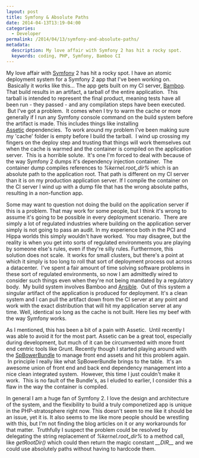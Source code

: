 ```yaml
---
layout: post
title: Symfony & Absolute Paths
date: 2014-04-13T13:19-04:00
categories:
  - Developer
permalink: /2014/04/13/symfony-and-absolute-paths/
metadata:
  description: My love affair with Symfony 2 has hit a rocky spot.
  keywords: coding, PHP, Symfony, Bamboo CI
---
```

My love affair with [Symfony](http://symfony.com) 2 has hit a rocky spot. I have an atomic deployment system for a Symfony 2 app that I've been working on.  Basically it works like this... The app gets built on my CI server, [Bamboo](https://www.atlassian.com/software/bamboo). That build results in an artifact, a tarball of the entire application.  This tarball is intended to represent the final product, meaning tests have all been run - they passed - and any compilation steps have been executed.  But I've got a problem.  It comes when I try to warm the cache or more generally if I run any Symfony console command on the build system before the artifact is made. This includes things like installing [Assetic](http://symfony.com/doc/current/cookbook/assetic/index.html) dependencies.  To work around my problem I've been making sure my 'cache' folder is empty before I build the tarball.  I wind up crossing my fingers on the deploy step and trusting that things will work themselves out when the cache is warmed and the container is compiled on the application server.  This is a horrible solute.  It's one I'm forced to deal with because of the way Symfony 2 dumps it's dependency injection container.  The container dump compiles references to _%kernel.root\_dir%_ which is an absolute path to the application root. That path is different on my CI server than it is on my production application server. If I compile the container on the CI server I wind up with a dump file that has the wrong absolute paths, resulting in a non-function app.

Some may want to question not doing the build on the application server if this is a problem. That may work for some people, but I think it's wrong to assume it's going to be possible in every deployment scenario.  There are simply a lot of regulated industries where building on the application server simply is not going to pass an audit. In my experience both in the PCI and Hippa worlds this simply wouldn't have worked.  You may disagree, but the reality is when you get into sorts of regulated environments you are playing by someone else's rules, even if they're silly rules. Furthermore, this solution does not scale.  It works for small clusters, but there's a point at which it simply is too long to roll that sort of deployment process out across a datacenter.  I've spent a fair amount of time solving software problems in these sort of regulated environments, so now I am admittedly wired to consider such things even when they're not being mandated by a regulatory body.  My build system involves Bamboo and [Ansible](http://www.ansible.com/).  Out of this system a singular artifact of the application is produced for deployment. It's a clean system and I can pull the artifact down from the CI server at any point and work with the exact distribution that will hit my application server at any time. Well, identical so long as the cache is not built. Here lies my beef with the way Symfony works.

As I mentioned, this has been a bit of a pain with Assetic.  Until recently I was able to avoid it for the most part. Assetic can be a great tool, especially during development, but much of it can be circumvented with more front end centric tools like Grunt. Recently though I started playing around with the [SpBowerBundle](https://github.com/Spea/SpBowerBundle) to manage front end assets and hit this problem again.  In principle I really like what SpBowerBundle brings to the table.  It's an awesome union of front end and back end dependency management into a nice clean integrated system.  However, this time I just couldn't make it work.  This is no fault of the Bundle's, as I eluded to earlier, I consider this a flaw in the way the container is compiled.

In general I am a huge fan of Symfony 2. I love the design and architecture of the system, and the flexibility to build a truly componetized app is unique in the PHP-stratosphere right now. This doesn't seem to me like it should be an issue, yet it is. It also seems to me like more people should be wrestling with this, but I'm not finding the blog articles on it or any workarounds for that matter.  Truthfully I suspect the problem could be resolved by delegating the string replacement of _%kernel.root\_dir%_ to a method call, like _getRootDir()_ which could then return the magic constant _\_\_DIR\_\__ and we could use absolutely paths without having to hardcode them.
